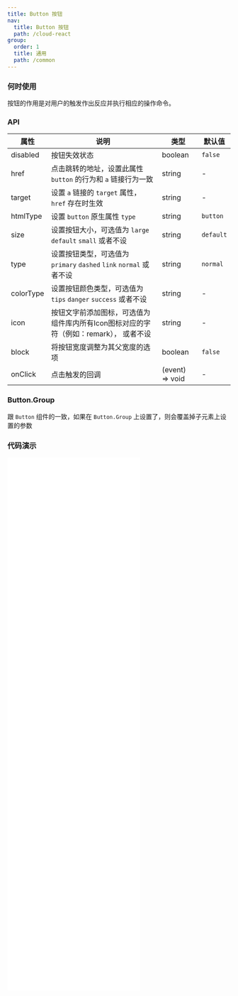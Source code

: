 ```yaml
---
title: Button 按钮
nav:
  title: Button 按钮
  path: /cloud-react
group:
  order: 1
  title: 通用
  path: /common
---
```


### 何时使用

按钮的作用是对用户的触发作出反应并执行相应的操作命令。

### API

| 属性     | 说明                                                               | 类型            | 默认值    |
| -------- | ------------------------------------------------------------------ | --------------- | --------- |
| disabled | 按钮失效状态                                                       | boolean         | `false`   |
| href     | 点击跳转的地址，设置此属性 `button` 的行为和 `a` 链接行为一致      | string          | -         |
| target   | 设置 `a` 链接的 `target` 属性，`href` 存在时生效                   | string          | -         |
| htmlType | 设置 `button` 原生属性 `type`                                      | string          | `button`  |
| size     | 设置按钮大小，可选值为 `large` `default` `small` 或者不设          | string          | `default` |
| type     | 设置按钮类型，可选值为 `primary` `dashed` `link` `normal` 或者不设 | string          | `normal`  |
| colorType| 设置按钮颜色类型，可选值为 `tips` `danger` `success` 或者不设       | string          | -  |
| icon     | 按钮文字前添加图标，可选值为组件库内所有Icon图标对应的字符（例如：remark）， 或者不设     | string          | -  |
| block    | 将按钮宽度调整为其父宽度的选项                                     | boolean         | `false`   |
| onClick  | 点击触发的回调                                                     | (event) => void | -         |

### Button.Group

跟 `Button` 组件的一致，如果在 `Button.Group` 上设置了，则会覆盖掉子元素上设置的参数

 ### 代码演示 

<embed src="@components/button/demos/basic-button.md" /> 

<embed src="@components/button/demos/color-button.md" /> 

<embed src="@components/button/demos/icon-button.md" /> 

<embed src="@components/button/demos/block.md" /> 

<embed src="@components/button/demos/disabled.md" /> 

<embed src="@components/button/demos/group.md" /> 

<embed src="@components/button/demos/loading.md" /> 

<embed src="@components/button/demos/size.md" /> 
